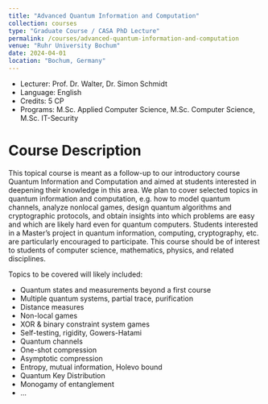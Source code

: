 ```yaml
---
title: "Advanced Quantum Information and Computation"
collection: courses
type: "Graduate Course / CASA PhD Lecture"
permalink: /courses/advanced-quantum-information-and-computation
venue: "Ruhr University Bochum"
date: 2024-04-01
location: "Bochum, Germany"
---
```


* Lecturer: Prof. Dr. Walter, Dr. Simon Schmidt
* Language: English
* Credits: 5 CP
* Programs: M.Sc. Applied Computer Science, M.Sc. Computer Science, M.Sc. IT-Security

Course Description
======

This topical course is meant as a follow-up to our introductory course Quantum Information and Computation and aimed at students interested in deepening their knowledge in this area.
We plan to cover selected topics in quantum information and computation, e.g. how to model quantum channels, analyze nonlocal games, design quantum algorithms and cryptographic protocols, and obtain insights into which problems are easy and which are likely hard even for quantum computers.
Students interested in a Master’s project in quantum information, computing, cryptography, etc. are particularly encouraged to participate. 
This course should be of interest to students of computer science, mathematics, physics, and related disciplines.

Topics to be covered will likely included:
* Quantum states and measurements beyond a first course
* Multiple quantum systems, partial trace, purification
* Distance measures
* Non-local games
* XOR & binary constraint system games
* Self-testing, rigidity, Gowers-Hatami
* Quantum channels
* One-shot compression
* Asymptotic compression
* Entropy, mutual information, Holevo bound
* Quantum Key Distribution
* Monogamy of entanglement
* ...
